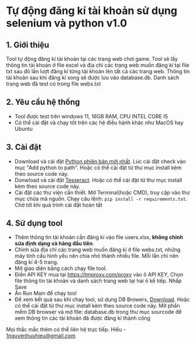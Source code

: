 # Tự động đăng kí tài khoản sử dụng selenium và python v1.0
## 1. Giới thiệu
Tool tự động đăng kí tài khoản tại các trang web chơi game. Tool sẽ lấy thông tin tài khoản ở file excel và địa chỉ các trang web muốn đăng kí tại file txt sau đó lần lượt đăng kí từng tài khoản lên tất cả các trang web. Thông tin tài khoản sau khi đăng kí xong sẽ được lưu vào database.db. Danh sách trang web đã test có trong file webs.txt
## 2. Yêu cầu hệ thống
* Tool được test trên windows 11, 16GB RAM, CPU INTEL CORE I5
* Có thể cài đặt và chạy tốt trên các hệ điều hành khác như MacOS hay Ubuntu
## 3. Cài đặt
* Download và cài đặt [Python phiên bản mới nhất](https://www.python.org/downloads/). Lúc cài đặt check vào mục "Add python to path". Hoặc có thể cài đặt từ thư mục install kèm theo source code này.
* Donwload và cài đặt [Tesseract](https://github.com/UB-Mannheim/tesseract/wiki). Hoặc có thể cài đặt từ thư mục install kèm theo source code này.
* Cài đặt các thư viện cần thiết. Mở Terminal(hoặc CMD), truy cập vào thư mục chứa mã nguồn. Chạy câu lệnh: `pip install -r requirements.txt`. Chờ tới khi quá trình cài đặt hoàn tất
## 4. Sử dụng tool
* Thêm thông tin tài khoản cần đăng kí vào file users.xlsx, **không chỉnh sửa định dạng và hàng đầu tiên**.
* Chỉnh sửa địa chỉ các trang web muốn đăng kí ở file webs.txt, những máy tính cấu hình yếu nên chia nhỏ thành nhiều file. Mỗi lần chỉ nên đăng kí 4-5 trang.
* Mở giao diện bằng cách chạy file tool.
* Điền API KEY mua tại https://tmproxy.com/proxy vào ô API KEY, Chọn file thông tin tài khoản và danh sách trang web tại hai ô kế tiếp. Nhấp Save
* Ấn Run Main để chạy tool
* Để xem kết quả sau khi chạy tool, sử dụng DB Browers, [Download](https://sqlitebrowser.org/dl/). Hoặc có thể cài đặt từ thư mục install kèm theo source code này. Mở phần mềm DB browser và mở file: database.db trong thư mục sourcode để xem thông tin các tài khoản đã được đăng kí thành công

Mọi thắc mắc thêm có thể liên hệ trực tiếp. Hiếu - 1nguyenhuuhieu@gmail.com